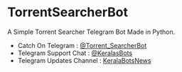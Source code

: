 # TorrentSearcherBot
A Simple Torrent Searcher Telegram Bot Made in Python.

- Catch On Telegram : [@Torrent_SearcherBot](https://t.me/Torrent_SearcherBot)
- Telegram Support Chat : [@KeralasBots](https://t.me/KeralasBots)
- Telegram Updates Channel : [KeralaBotsNews](https://t.me/KeralaBotsNews)
